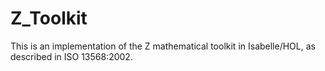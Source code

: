 # Z_Toolkit
This is an implementation of the Z mathematical toolkit in Isabelle/HOL, as described in ISO 13568:2002.
